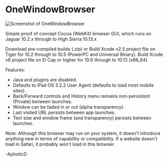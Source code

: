 # OneWindowBrowser

![Screenshot of OneWindowBrowser](https://github.com/AphoticD/OneWindowBrowser/blob/master/OneWindowBrowserScreenShot.jpg)

Simple proof of concept Cocoa (WebKit) browser GUI, which runs on Jaguar 10.2.x through to High Sierra 10.13.x

Download pre-compiled builds (.zip) or
    Build Xcode v2.5 project file on Tiger for 10.2 through to 10.5 (PowerPC and Universal Binary).
    Build Xcode v8 project file on El Cap or higher for 10.6 through to 10.13 (x86_64)

Features:
  * Java and plugins are disabled.
  * Defaults to iPad OS 3.2.2 User Agent (defaults to load most mobile sites).
  * Back/Forward controls and History menu remains non-persistent (Private) between launches.
  * Window can be faded in or out (alpha transparency).
  * Last visited URL persists between app launches.
  * Text size and window frame (and transparency) persists between launches.
 
Note: Although this browser may run on your system, it doesn't introduce anything new in terms of capability or compatibility. If a website doesn't load in Safari, it probably won't load in this browser.

-AphoticD
